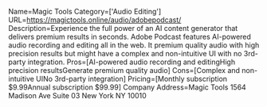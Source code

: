 Name=Magic Tools
Category=['Audio Editing']
URL=https://magictools.online/audio/adobepodcast/
Description=Experience the full power of an AI content generator that delivers premium results in seconds. Adobe Podcast features AI-powered audio recording and editing all in the web. It premium quality audio with high precision results but might have a complex and non-intuitive UI with no 3rd-party integration.
Pros=[AI-powered audio recording and editingHigh precision resultsGenerate premium quality audio]
Cons=[Complex and non-intuitive UINo 3rd-party integration]
Pricing=[Monthly subscription $9.99Annual subscription $99.99]
Company Address=Magic Tools 1564 Madison Ave Suite 03 New York NY 10010
